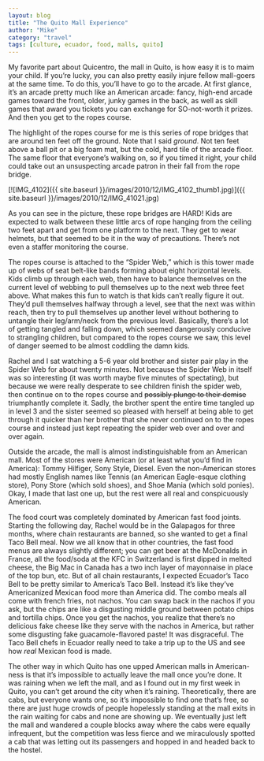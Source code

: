 ```yaml
---
layout: blog
title: "The Quito Mall Experience"
author: "Mike"
category: "travel"
tags: [culture, ecuador, food, malls, quito]
---
```


My favorite part about Quicentro, the mall in Quito, is how easy it is to maim your child. If you’re lucky, you can also pretty easily injure fellow mall-goers at the same time. To do this, you’ll have to go to the arcade. At first glance, it’s an arcade pretty much like an American arcade: fancy, high-end arcade games toward the front, older, junky games in the back, as well as skill games that award you tickets you can exchange for SO-not-worth it prizes. And then you get to the ropes course.

The highlight of the ropes course for me is this series of rope bridges that are around ten feet off the ground. Note that I said *ground*. Not ten feet above a ball pit or a big foam mat, but the cold, hard tile of the arcade floor. The same floor that everyone’s walking on, so if you timed it right, your child could take out an unsuspecting arcade patron in their fall from the rope bridge.

[![IMG_4102]({{ site.baseurl }}/images/2010/12/IMG_4102_thumb1.jpg)]({{ site.baseurl }}/images/2010/12/IMG_41021.jpg)

As you can see in the picture, these rope bridges are HARD! Kids are expected to walk between these little arcs of rope hanging from the ceiling two feet apart and get from one platform to the next. They get to wear helmets, but that seemed to be it in the way of precautions. There’s not even a staffer monitoring the course.

The ropes course is attached to the “Spider Web,” which is this tower made up of webs of seat belt-like bands forming about eight horizontal levels. Kids climb up through each web, then have to balance themselves on the current level of webbing to pull themselves up to the next web three feet above. What makes this fun to watch is that kids can’t really figure it out. They’d pull themselves halfway through a level, see that the next was within reach, then try to pull themselves up another level without bothering to untangle their leg/arm/neck from the previous level. Basically, there’s a lot of getting tangled and falling down, which seemed dangerously conducive to strangling children, but compared to the ropes course we saw, this level of danger seemed to be almost coddling the damn kids.

Rachel and I sat watching a 5-6 year old brother and sister  pair play in the Spider Web for about twenty minutes. Not because the Spider Web in itself was so interesting (it was worth maybe five minutes of spectating), but because we were really desperate to see children finish the spider web, then continue on to the ropes course and <del>possibly plunge to their demise</del> triumphantly complete it. Sadly, the brother spent the entire time tangled up in level 3 and the sister seemed so pleased with herself at being able to get through it quicker than her brother that she never continued on to the ropes course and instead just kept repeating the spider web over and over and over again.

Outside the arcade, the mall is almost indistinguishable from an American mall. Most of the stores were American (or at least what you’d find in America): Tommy Hilfiger, Sony Style, Diesel. Even the non-American stores had mostly English names like Tennis (an American Eagle-esque clothing store), Pony Store (which sold shoes), and Shoe Mania (which sold ponies). Okay, I made that last one up, but the rest were all real and conspicuously American.

The food court was completely dominated by American fast food joints. Starting the following day, Rachel would be in the Galapagos for three months, where chain restaurants are banned, so she wanted to get a final Taco Bell meal. Now  we all know that in other countries, the fast food menus are always slightly different; you can get beer at the McDonalds in France, all the food/soda at the KFC in Switzerland is first dipped in melted cheese, the Big Mac in Canada has a two inch layer of mayonnaise in place of the top bun, etc. But of all chain restaurants, I expected Ecuador’s Taco Bell to be pretty similar to America’s Taco Bell. Instead it’s like they’ve Americanized Mexican food more than America did. The combo meals all come with french fries, not nachos. You can swap back in the nachos if you ask, but the chips are like a disgusting middle ground between potato chips and tortilla chips. Once you get the nachos, you realize that there’s no delicious fake cheese like they serve with the nachos in America, but rather some disgusting fake guacamole-flavored paste! It was disgraceful. The Taco Bell chefs in Ecuador really need to take a trip up to the US and see how *real* Mexican food is made.

The other way in which Quito has one upped American malls in American-ness is that it’s impossible to actually leave the mall once you’re done. It was raining when we left the mall, and as I found out in my first week in Quito, you can’t get around the city when it’s raining. Theoretically, there are cabs, but everyone wants one, so it’s impossible to find one that’s free, so there are just huge crowds of people hopelessly standing at the mall exits in the rain waiting for cabs and none are showing up. We eventually just left the mall and wandered a couple blocks away where the cabs were equally infrequent, but the competition was less fierce and we miraculously spotted a cab that was letting out its passengers and hopped in and headed back to the hostel.